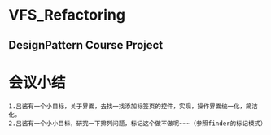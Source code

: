 # VFS_Refactoring
DesignPattern Course Project
---  

会议小结
=======  
    1.吕酱有一个小目标，关于界面，去找一找添加标签页的控件，实现，操作界面统一化，简洁化。  
    2.吕酱有一个小小目标，研究一下排列问题，标记这个做不做呢~~~（参照finder的标记模式）
